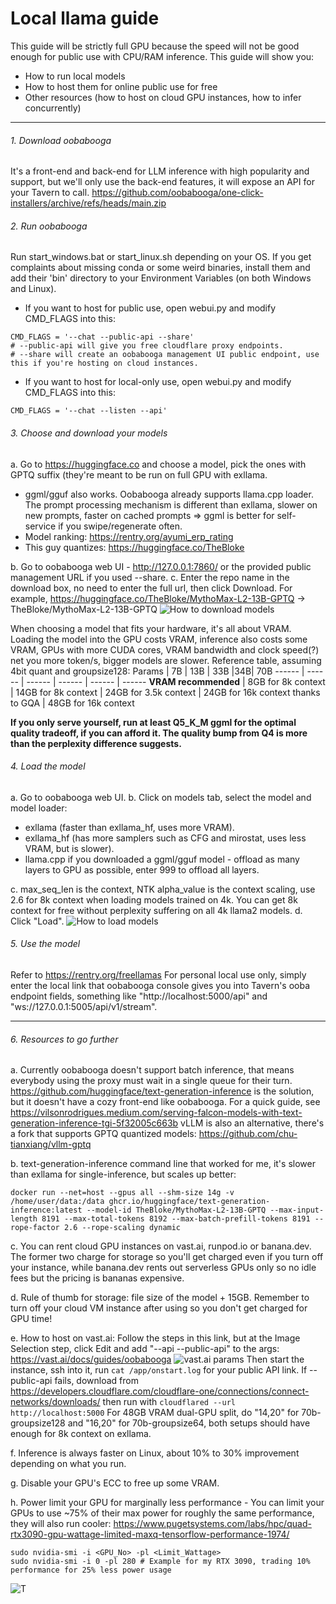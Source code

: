# Local llama guide
This guide will be strictly full GPU because the speed will not be good enough for public use with CPU/RAM inference. This guide will show you:
- How to run local models
- How to host them for online public use for free
- Other resources (how to host on cloud GPU instances, how to infer concurrently)

***
###### 1. Download oobabooga
It's a front-end and back-end for LLM inference with high popularity and support, but we'll only use the back-end features, it will expose an API for your Tavern to call.
https://github.com/oobabooga/one-click-installers/archive/refs/heads/main.zip
###### 2. Run oobabooga
Run start_windows.bat or start_linux.sh depending on your OS. If you get complaints about missing conda or some weird binaries, install them and add their 'bin' directory to your Environment Variables (on both Windows and Linux).
- If you want to host for public use, open webui.py and modify CMD_FLAGS into this:
```
CMD_FLAGS = '--chat --public-api --share'
# --public-api will give you free cloudflare proxy endpoints.
# --share will create an oobabooga management UI public endpoint, use this if you're hosting on cloud instances.
```
- If you want to host for local-only use, open webui.py and modify CMD_FLAGS into this:
```
CMD_FLAGS = '--chat --listen --api'
```

###### 3. Choose and download your models
a. Go to https://huggingface.co and choose a model, pick the ones with GPTQ suffix (they're meant to be run on full GPU with exllama.
- ggml/gguf also works. Oobabooga already supports llama.cpp loader. The prompt processing mechanism is different than exllama, slower on new prompts, faster on cached prompts => ggml is better for self-service if you swipe/regenerate often.
- Model ranking: https://rentry.org/ayumi_erp_rating
- This guy quantizes: https://huggingface.co/TheBloke

b. Go to oobabooga web UI - http://127.0.0.1:7860/ or the provided public management URL if you used --share.
c. Enter the repo name in the download box, no need to enter the full url, then click Download. For example, https://huggingface.co/TheBloke/MythoMax-L2-13B-GPTQ -> TheBloke/MythoMax-L2-13B-GPTQ
![How to download models](https://files.catbox.moe/kdusxz.png)

When choosing a model that fits your hardware, it's all about VRAM. Loading the model into the GPU costs VRAM, inference also costs some VRAM, GPUs with more CUDA cores, VRAM bandwidth and clock speed(?) net you more token/s, bigger models are slower.
Reference table, assuming 4bit quant and groupsize128:
Params | 7B | 13B | 33B |34B| 70B
------ | ------ | ------ | ------ | ------ | ------
 **VRAM recommended** | 8GB for 8k context | 14GB for 8k context | 24GB for 3.5k context | 24GB for 16k context thanks to GQA | 48GB for 16k context

**If you only serve yourself, run at least Q5_K_M ggml for the optimal quality tradeoff, if you can afford it. The quality bump from Q4 is more than the perplexity difference suggests.**

###### 4. Load the model
a. Go to oobabooga web UI.
b. Click on models tab, select the model and model loader:
- exllama (faster than exllama_hf, uses more VRAM).
- exllama_hf (has more samplers such as CFG and mirostat, uses less VRAM, but is slower).
- llama.cpp if you downloaded a ggml/gguf model - offload as many layers to GPU as possible, enter 999 to offload all layers.

c. max_seq_len is the context, NTK alpha_value is the context scaling, use 2.6 for 8k context when loading models trained on 4k. You can get 8k context for free without perplexity suffering on all 4k llama2 models.
d. Click "Load".
![How to load models](https://files.catbox.moe/7gqgv6.png)

###### 5. Use the model
Refer to https://rentry.org/freellamas
For personal local use only, simply enter the local link that oobabooga console gives you into Tavern's ooba endpoint fields, something like "http://localhost:5000/api" and "ws://127.0.0.1:5005/api/v1/stream".


***

###### 6. Resources to go further
a. Currently oobabooga doesn't support batch inference, that means everybody using the proxy must wait in a single queue for their turn. https://github.com/huggingface/text-generation-inference is the solution, but it doesn't have a cozy front-end like oobabooga. For a quick guide, see https://vilsonrodrigues.medium.com/serving-falcon-models-with-text-generation-inference-tgi-5f32005c663b
vLLM is also an alternative, there's a fork that supports GPTQ quantized models: https://github.com/chu-tianxiang/vllm-gptq

b. text-generation-inference command line that worked for me, it's slower than exllama for single-inference, but scales up better:
```
docker run --net=host --gpus all --shm-size 14g -v /home/user/data:/data ghcr.io/huggingface/text-generation-inference:latest --model-id TheBloke/MythoMax-L2-13B-GPTQ --max-input-length 8191 --max-total-tokens 8192 --max-batch-prefill-tokens 8191 --rope-factor 2.6 --rope-scaling dynamic
```

c. You can rent cloud GPU instances on vast.ai, runpod.io or banana.dev. The former two charge for storage so you'll get charged even if you turn off your instance, while banana.dev rents out serverless GPUs only so no idle fees but the pricing is bananas expensive.

d. Rule of thumb for storage: file size of the model + 15GB. Remember to turn off your cloud VM instance after using so you don't get charged for GPU time!

e. How to host on vast.ai:
Follow the steps in this link, but at the Image Selection step, click Edit and add "--api --public-api" to the args: https://vast.ai/docs/guides/oobabooga
![vast.ai params](https://files.catbox.moe/v05qh5.png)
Then start the instance, ssh into it, run `cat /app/onstart.log` for your public API link.
If --public-api fails, download from https://developers.cloudflare.com/cloudflare-one/connections/connect-networks/downloads/ then run with ```cloudflared --url http://localhost:5000```
For 48GB VRAM dual-GPU split, do "14,20" for 70b-groupsize128 and "16,20" for 70b-groupsize64, both setups should have enough for 8k context on exllama.

f. Inference is always faster on Linux, about 10% to 30% improvement depending on what you run.

g. Disable your GPU's ECC to free up some VRAM.

h. Power limit your GPU for marginally less performance - You can limit your GPUs to use ~75% of their max power for roughly the same performance, they will also run cooler: https://www.pugetsystems.com/labs/hpc/quad-rtx3090-gpu-wattage-limited-maxq-tensorflow-performance-1974/
```
sudo nvidia-smi -i <GPU_No> -pl <Limit_Wattage>
sudo nvidia-smi -i 0 -pl 280 # Example for my RTX 3090, trading 10% performance for 25% less power usage
```
![T](https://files.catbox.moe/v6qkcv.jpg)